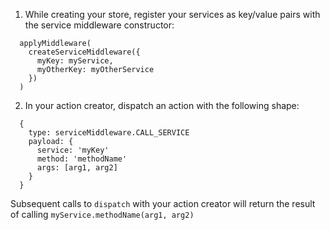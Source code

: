 1. While creating your store, register your services as key/value pairs
   with the service middleware constructor:

```
  applyMiddleware(
    createServiceMiddleware({
      myKey: myService,
      myOtherKey: myOtherService
    })
  )
```

2. In your action creator, dispatch an action with the following shape:

```
  {
    type: serviceMiddleware.CALL_SERVICE
    payload: {
      service: 'myKey'
      method: 'methodName'
      args: [arg1, arg2]
    }
  }
```

Subsequent calls to `dispatch` with your action creator will return the
result of calling `myService.methodName(arg1, arg2)`
